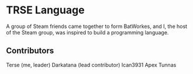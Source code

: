 # TRSE Language

A group of Steam friends came together to form BatWorkes, and I, the host of the Steam group, was inspired to build a programming language.

## Contributors

Terse \(me, leader\)
Darkatana \(lead contributor\)
Ican3931
Apex
Tunnas
